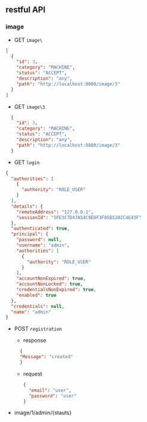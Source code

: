 
## restful API


### image

- GET `image\`

```json
[
  {
    "id": 3,
    "category": "MACHINE",
    "status": "ACCEPT",
    "description": "any",
    "path": "http://localhost:8080/image/3"
  }
]
```

- GET `image\3`

```json
  {
    "id": 3,
    "category": "MACHINE",
    "status": "ACCEPT",
    "description": "any",
    "path": "http://localhost:8080/image/3"
  }
```


- GET `login`
```json
{
  "authorities": [
    {
      "authority": "ROLE_USER"
    }
  ],
  "details": {
    "remoteAddress": "127.0.0.1",
    "sessionId": "5FE3C7D47A54C9EDF3F05B5202C4E43F"
  },
  "authenticated": true,
  "principal": {
    "password": null,
    "username": "admin",
    "authorities": [
      {
        "authority": "ROLE_USER"
      }
    ],
    "accountNonExpired": true,
    "accountNonLocked": true,
    "credentialsNonExpired": true,
    "enabled": true
  },
  "credentials": null,
  "name": "admin"
}
```


- POST `registration`
  - response
  ```json
    {
    "Message": "created"
    }
  ```
  - request
    ```json
    {
      "email": "user",
      "password": "user"
    }
    ```


- image/1/admin/{stauts}
